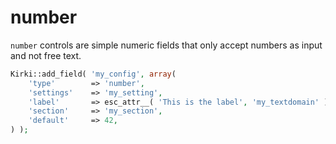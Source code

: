 # number

`number` controls are simple numeric fields that only accept numbers as input and not free text.

```php
Kirki::add_field( 'my_config', array(
    'type'        => 'number',
    'settings'    => 'my_setting',
    'label'       => esc_attr__( 'This is the label', 'my_textdomain' ),
    'section'     => 'my_section',
    'default'     => 42,
) );
```
